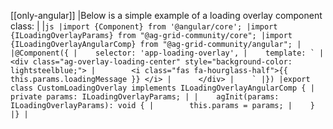 [[only-angular]]
|Below is a simple example of a loading overlay component class:
|
|```js
|import {Component} from '@angular/core';
|import {ILoadingOverlayParams} from "@ag-grid-community/core";
|import {ILoadingOverlayAngularComp} from "@ag-grid-community/angular";
|
|@Component({
|    selector: 'app-loading-overlay',
|    template: `
|      <div class="ag-overlay-loading-center" style="background-color: lightsteelblue;">
|        <i class="fas fa-hourglass-half">{{ this.params.loadingMessage }} </i>
|      </div>
|    `
|})
|export class CustomLoadingOverlay implements ILoadingOverlayAngularComp {
|    private params: ILoadingOverlayParams;
|
|    agInit(params: ILoadingOverlayParams): void {
|        this.params = params;
|    }
|}
|```
